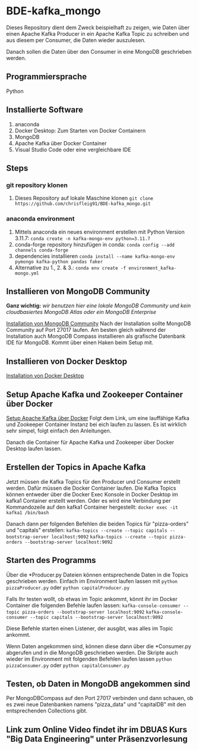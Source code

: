 # BDE-kafka_mongo

Dieses Repository dient dem Zweck beispielhaft zu zeigen, wie Daten über einen Apache Kafka Producer in ein Apache Kafka Topic zu schreiben und aus diesem per Consumer, die Daten wieder auszulesen.

Danach sollen die Daten über den Consumer in eine MongoDB geschrieben werden.

## Programmiersprache

Python

## Installierte Software

1. anaconda
2. Docker Desktop: Zum Starten von Docker Containern
3. MongoDB
4. Apache Kafka über Docker Container
5. Visual Studio Code oder eine vergleichbare IDE

## Steps

### git repository klonen

1. Dieses Repository auf lokale Maschine klonen
  `git clone https://github.com/chrisfleig91/BDE-kafka_mongo.git`

### anaconda environment

1. Mittels anaconda ein neues environment erstellen mit Python Version 3.11.7:
  `conda create -n kafka-mongo-env python=3.11.7`
2. conda-forge repository hinzufügen in conda:
  `conda config --add channels conda-forge`
3. dependencies installieren
  `conda install --name kafka-mongo-env pymongo kafka-python pandas faker`
4. Alternative zu 1., 2. & 3.:
  `conda env create -f environment_kafka-mongo.yml`

## Installieren von MongoDB Community

**Ganz wichtig:** *wir benutzen hier eine lokale MongoDB Community und kein cloudbasiertes MongoDB Atlas oder ein MongoDB Enterprise*

[Installation von MongoDB Community](https://www.mongodb.com/docs/manual/installation/)
Nach der Installation sollte MongoDB Community auf Port 27017 laufen.
Am besten gleich während der Installation auch MongoDB Compass installieren als grafische Datenbank IDE für MongoDB.
Kommt über einen Haken beim Setup mit.

## Installieren von Docker Desktop

[Installation von Docker Desktop](https://docs.docker.com/get-docker/)  

## Setup Apache Kafka und Zookeeper Container über Docker

[Setup Apache Kafka über Docker](https://www.conduktor.io/kafka/how-to-start-kafka-using-docker/)
Folgt dem Link, um eine lauffähige Kafka und Zookeeper Container Instanz bei eich laufen zu lassen.
Es ist wirklich sehr simpel, folgt einfach den Anleitungen.

Danach die Container für Apache Kafka und Zookeeper über Docker Desktop laufen lassen.

## Erstellen der Topics in Apache Kafka

Jetzt müssen die Kafka Topics für den Producer und Consumer erstellt werden. Dafür müssen die Docker Container laufen.
Die Kafka Topics können entweder über die Docker Exec Konsole in Docker Desktop im kafka1 Container erstellt werden.
Oder es wird eine Verbindung per Kommandozeile auf den kafka1 Container hergestellt: `docker exec -it kafka1 /bin/bash`

Danach dann per folgenden Befehlen die beiden Topics für "pizza-orders" und "capitals" erstellen:
`kafka-topics --create --topic capitals --bootstrap-server localhost:9092`
`kafka-topics --create --topic pizza-orders --bootstrap-server localhost:9092`

## Starten des Programms

Über die *Producer.py Dateien können entsprechende Daten in die Topics geschrieben werden.
Einfach im Environment laufen lassen mit `python pizzaProducer.py` oder `python capitalProducer.py`

Falls Ihr testen wollt, ob etwas im Topic ankommt, könnt ihr im Docker Container die folgenden Befehle laufen lassen:
`kafka-console-consumer --topic pizza-orders --bootstrap-server localhost:9092`
`kafka-console-consumer --topic capitals --bootstrap-server localhost:9092`

Diese Befehle starten einen Listener, der ausgibt, was alles im Topic ankommt.

Wenn Daten angekommen sind, können diese dann über die *Consumer.py abgerufen und in die MongoDB geschrieben werden.
Die Skripte auch wieder im Environment mit folgenden Befehlen laufen lassen `python pizzaConsumer.py` oder `python capitalConsumer.py`

## Testen, ob Daten in MongoDB angekommen sind

Per MongoDBCompass auf den Port 27017 verbinden und dann schauen, ob es zwei neue Datenbanken namens "pizza_data" und "capitalDB" mit den entsprechenden Collections gibt.

## Link zum Online Video findet ihr im DBUAS Kurs "Big Data Engineering" unter Präsenzvorlesung

